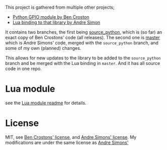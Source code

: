 This project is gathered from multiple other projects;

- [Python GPIO module by Ben Croston](http://sourceforge.net/projects/raspberry-gpio-python/)
- [Lua binding to that library by Andre Simon](http://www.andre-simon.de/doku/rpi_gpio_lua/en/rpi_gpio_lua.html)

It contains two branches, the first being [source_python](https://github.com/Tieske/rpi-gpio/tree/source_python), which is (so far) an exact copy of Ben Crostons' code (all releases). The second one is [master](https://github.com/Tieske/rpi-gpio/tree/master) which is Andre Simons' code, merged with the `source_python` branch, and some of my own (planned) changes.

This allows for new updates to the library to be added to the `source_python` branch and be merged with the Lua binding in `master`. And it has all source code in one repo.

Lua module
==========

see the [Lua module readme](https://github.com/Tieske/rpi-gpio/blob/master/lua/README.md) for details.

License
=======
MIT, see [Ben Crostons' license](https://github.com/Tieske/rpi-gpio/blob/master/LICENCE.txt), and [Andre Simons' license](https://github.com/Tieske/rpi-gpio/blob/master/lua/LICENCE.txt).
My modifications are under the same license as [Andre Simons'](https://github.com/Tieske/rpi-gpio/blob/master/lua/LICENCE.txt)
